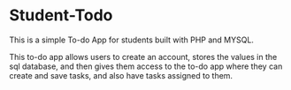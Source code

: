 # Student-Todo
This is a simple To-do App for students built with PHP and MYSQL.

This to-do app allows users to create an account, stores the values in the sql database, and then gives them access to the to-do app where they can create and save tasks, and also have tasks assigned to them.
